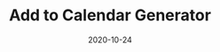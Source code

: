 ---
title: Add to Calendar Generator
projectLink: https://addtocal.sznm.dev
repoLink: https://github.com/sozonome/add-to-calendar-generator
description: Add to Calendar link / button generator.
date: "2020-10-24"
thumbnail: "app_icons/add-to-calendar-generator.svg"
appStoreLink:
playStoreLink:
stacks:
  - nextjs
  - chakra-ui
---
